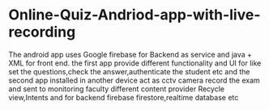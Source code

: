 # Online-Quiz-Andriod-app-with-live-recording
The android app uses Google firebase for Backend as service and java + XML for front end.
the first app provide different functionality and UI for like set the questions,check the answer,authenticate the student etc
and the second app installed in another device act as cctv camera record the exam and sent to monitoring faculty
different content provider Recycle view,Intents and for backend firebase firestore,realtime database etc
